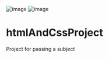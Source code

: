 ![image](https://user-images.githubusercontent.com/44161825/127308046-52fca847-80c1-4322-8f2a-470ae69b0f55.png)
![image](https://user-images.githubusercontent.com/44161825/127308151-5b7272ae-01d0-474e-bacf-0700e5d16f1e.png)



# htmlAndCssProject
Project for passing a  subject
